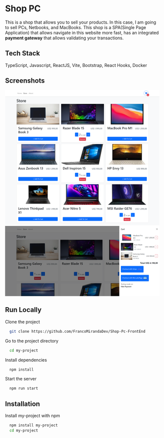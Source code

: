 # Shop PC

This is a shop that allows you to sell your products.
In this case, I am going to sell PCs, Netbooks, and MacBooks.
This shop is a SPA(Single Page Application) that allows navigate in this website more fast, has an integrated **payment gateway** that allows validating your transactions.

## Tech Stack

TypeScript, Javascript, ReactJS, Vite, Bootstrap, React Hooks, Docker

## Screenshots

![App Screenshot](public/screenshot/Store-Pc.png)
![App Screenshot](public/screenshot/Store-Pc-3.png)

## Run Locally

Clone the project

```bash
  git clone https://github.com/FrancoMirandaDev/Shop-Pc-FrontEnd
```

Go to the project directory

```bash
  cd my-project
```

Install dependencies

```bash
  npm install
```

Start the server

```bash
  npm run start
```

## Installation

Install my-project with npm

```bash
  npm install my-project
  cd my-project
```
